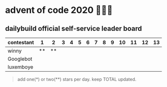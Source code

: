 # advent of code 2020 🎅💾🌟
## dailybuild official self-service leader board

| contestant | 1   | 2   | 3   | 4   | 5   | 6   | 7   | 8   | 9   | 10  | 11  | 12  | 13  | 14  | 15  | 16  | 17  | 18  | 19  | 20  | 21  | 22  | 23  | 24  | TOTAL |
| ---------- | --- | --- | --- | --- | --- | --- | --- | --- | --- | --- | --- | --- | --- | --- | --- | --- | --- | --- | --- | --- | --- | --- | --- | --- | ----- |
| winny      |  ** |**   |     |     |     |     |     |     |     |     |     |     |     |     |     |     |     |     |     |     |     |     |     |     |   4   |
| Googlebot  |     |     |     |     |     |     |     |     |     |     |     |     |     |     |     |     |     |     |     |     |     |     |     |     |       |
| luxemboye  |     |     |     |     |     |     |     |     |     |     |     |     |     |     |     |     |     |     |     |     |     |     |     |     |       |

> add one(*) or two(**) stars per day. keep TOTAL updated.
